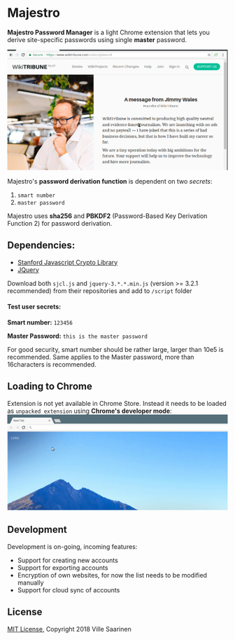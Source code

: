 # Majestro
__Majestro Password Manager__ is a light Chrome extension that lets you derive site-specific passwords using single __master__ password. 

![](Majestro_usage.gif)

Majestro's __password derivation function__ is dependent on two *secrets*: 

1. ```smart number``` 
2. ```master password``` 

Majestro uses __sha256__ and __PBKDF2__ (Password-Based Key Derivation Function 2) for password derivation.
## Dependencies: 
* [Stanford Javascript Crypto Library](https://github.com/bitwiseshiftleft/sjcl)
* [JQuery](https://jquery.com/download/) 

Download both ```sjcl.js``` and ```jquery-3.*.*.min.js``` (version >= 3.2.1 recommended) from their repositories and add to ```/script``` folder

#### Test user secrets:
__Smart number:__ ```123456```

__Master Password:__ ```this is the master password```  

For good security, smart number should be rather large, larger than 10e5 is recommended.
Same applies to the Master password, more than 16characters is recommended.

## Loading to Chrome
Extension is not yet available in Chrome Store. 
Instead it needs to be loaded as `unpacked extension` using __Chrome's developer mode__:
![](majestro_load_chrome.gif)

## Development
Development is on-going, incoming features:
* Support for creating new accounts
* Support for exporting accounts 
* Encryption of own websites, for now the list needs to be modified manually
* Support for cloud sync of accounts

## License
[MIT License](https://opensource.org/licenses/MIT), 
Copyright 2018 Ville Saarinen
